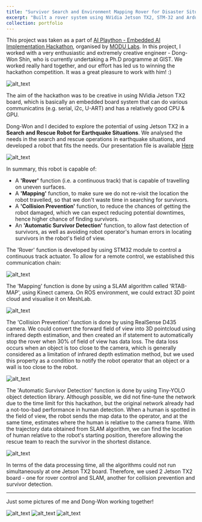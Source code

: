 ```yaml
---
title: "Survivor Search and Environment Mapping Rover for Disaster Situations, using SLAM and Object Detection on Embedded Devices"
excerpt: "Built a rover system using NVidia Jetson TX2, STM-32 and Arduino, that is capable of mapping disaster environment and simultaneously search for survivors."
collection: portfolio
---
```


This project was taken as a part of [AI Plaython - Embedded AI Implementation Hackathon](https://event-us.kr/modu/event/4448), organised by [MODU Labs](http://www.modulabs.co.kr/). In this project, I worked with a very enthusiastic and extremely creative engineer -  Dong-Won Shin, who is currently undertaking a Ph.D programme at GIST. We worked really hard together, and our effort has led us to winning the hackathon competition. It was a great pleasure to work with him! :) 

![alt_text](https://github.com/changh95/changh95.github.io/blob/master/images/portfolio_4_4.jpg?raw=true)

The aim of the hackathon was to be creative in using NVidia Jetson TX2 board, which is basically an embedded board system that can do various communicatins (e.g. serial, i2c, U-ART) and has a relatively good CPU & GPU.

Dong-Won and I decided to explore the potential of using Jetson TX2 in a **Search and Rescue Robot for Earthquake Situations**. We analysed the needs in the search and rescue operations in earthquake situations, and developed a robot that fits the needs. Our presentation file is available [Here](https://github.com/changh95/changh95.github.io/blob/master/files/20181215%20AI%20%ED%94%8C%EB%A0%88%EC%9D%B4%ED%86%A4%20%EB%B0%9C%ED%91%9C%EC%9E%90%EB%A3%8C.pptx?raw=true)

![alt_text](https://github.com/changh95/changh95.github.io/blob/master/files/portfolio-4-5.jpg?raw=true)

In summary, this robot is capable of:
  - A **'Rover'** function (i.e. a continuous track) that is capable of travelling on uneven surfaces.
  - A **'Mapping'** function, to make sure we do not re-visit the location the robot travelled, so that we don't waste time in searching for survivors.
  - A **'Collision Prevention'** function, to reduce the chances of getting the robot damaged, which we can expect reducing potential downtimes, hence higher chance of finding survivors.
  - An **'Automatic Survivor Detection'** function, to allow fast detection of survivors, as well as avoiding robot operator's human errors in locating survivors in the robot's field of view.
  
The 'Rover' function is developed by using STM32 module to control a continuous track actuator. To allow for a remote control, we established this communication chain: 

 ![alt_text](https://github.com/changh95/changh95.github.io/blob/master/files/portfolio-4-1.png?raw=true)

The 'Mapping' function is done by using a SLAM algorithm called 'RTAB-MAP', using Kinect camera. On ROS environment, we could extract 3D point cloud and visualise it on MeshLab.

![alt_text](https://github.com/changh95/changh95.github.io/blob/master/files/portfolio-4-2.png?raw=true)

The 'Collision Prevention' function is done by using RealSense D435 camera. We could convert the forward field of view into 3D pointcloud using infrared depth estimation, and then created an if statement to automatically stop the rover when 30% of field of view has data loss. The data loss occurs when an object is too close to the camera, which is generally considered as a limitation of infrared depth estimation method, but we used this property as a condition to notify the robot operator that an object or a wall is too close to the robot.

![alt_text](https://github.com/changh95/changh95.github.io/blob/master/files/portfolio-4-3.png?raw=true)

The 'Automatic Survivor Detection' function is done by using Tiny-YOLO object detection library. Although possible, we did not fine-tune the network due to the time limit for this hackathon, but the original network already had a not-too-bad performance in human detection. When a human is spotted in the field of view, the robot sends the map data to the operator, and at the same time, estimates where the human is relative to the camera frame. With the trajectory data obtained from SLAM algorithm, we can find the location of human relative to the robot's starting position, therefore allowing the rescue team to reach the survivor in the shortest distance.

![alt_text](https://github.com/changh95/changh95.github.io/blob/master/files/portfolio-4-4.png?raw=true)

In terms of the data processing time, all the algorithms could not run simultaneously at one Jetson TX2 board. Therefore, we used 2 Jetson TX2 board - one for rover control and SLAM, another for collision prevention and survivor detection.

-------------------------------

Just some pictures of me and Dong-Won working together!

![alt_text](https://github.com/changh95/changh95.github.io/blob/master/images/portfolio_4_1.jpg?raw=true)
![alt_text](https://github.com/changh95/changh95.github.io/blob/master/images/portfolio_4_3.jpg?raw=true)
![alt_text](https://github.com/changh95/changh95.github.io/blob/master/files/portfolio-4-gif.gif?raw=true)
